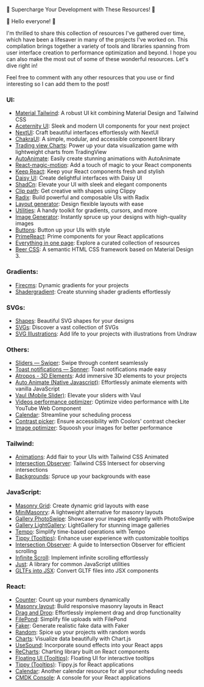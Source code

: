 🚀 Supercharge Your Development with These Resources! 🚀

👋 Hello everyone! 👋

I'm thrilled to share this collection of resources I've gathered over time, which have been a lifesaver in many of the projects I've worked on. This compilation brings together a variety of tools and libraries spanning from user interface creation to performance optimization and beyond. I hope you can also make the most out of some of these wonderful resources. Let's dive right in!

Feel free to comment with any other resources that you use or find interesting so I can add them to the post!

### [](#ui)UI:

*   [Material Tailwind](https://www.material-tailwind.com): A robust UI kit combining Material Design and Tailwind CSS
*   [Aceternity UI](https://ui.aceternity.com): Sleek and modern UI components for your next project
*   [NextUI](https://nextui.org): Craft beautiful interfaces effortlessly with NextUI
*   [ChakraUI](https://chakra-ui.com): A simple, modular, and accessible component library
*   [Trading view Charts](https://www.tradingview.com/lightweight-charts/): Power up your data visualization game with lightweight charts from TradingView
*   [AutoAnimate](https://auto-animate.formkit.com): Easily create stunning animations with AutoAnimate
*   [React-magic-motion](https://www.react-magic-motion.com): Add a touch of magic to your React components
*   [Keep React](https://react.keepdesign.io): Keep your React components fresh and stylish
*   [Daisy UI](https://daisyui.com): Create delightful interfaces with Daisy UI
*   [ShadCn](https://ui.shadcn.com): Elevate your UI with sleek and elegant components
*   [Clip path](https://bennettfeely.com/clippy/): Get creative with shapes using Clippy
*   [Radix](https://www.radix-ui.com/primitives): Build powerful and composable UIs with Radix
*   [Layout generator](https://layout.bradwoods.io): Design flexible layouts with ease
*   [Utilities](https://omatsuri.app): A handy toolkit for gradients, cursors, and more
*   [Image Generator](https://www.freepik.com/pikaso): Instantly spruce up your designs with high-quality images
*   [Buttons](https://buttons.ibelick.com): Button up your UIs with style
*   [PrimeReact](https://primereact.org): Prime components for your React applications
*   [Everything in one page](https://freesets.vercel.app): Explore a curated collection of resources
*   [Beer CSS](https://www.beercss.com): A semantic HTML CSS framework based on Material Design 3.

### [](#gradients)Gradients:

*   [Firecms](https://neat.firecms.co): Dynamic gradients for your projects
*   [Shadergradient](https://www.shadergradient.co): Create stunning shader gradients effortlessly

### [](#svgs)SVGs:

*   [Shapes](https://shapes.framer.website): Beautiful SVG shapes for your designs
*   [SVGs](https://svgl.vercel.app): Discover a vast collection of SVGs
*   [SVG Illustrations](https://undraw.co/illustrations): Add life to your projects with illustrations from Undraw

### [](#others)Others:

*   [Sliders — Swiper](https://swiperjs.com): Swipe through content seamlessly
*   [Toast notifications — Sonner](https://sonner.emilkowal.ski): Toast notifications made easy
*   [Atropos - 3D Elements](https://atroposjs.com): Add immersive 3D elements to your projects
*   [Auto Animate (Native Javascript)](https://auto-animate.formkit.com): Effortlessly animate elements with vanilla JavaScript
*   [Vaul (Mobile Slider)](https://vaul.emilkowal.ski): Elevate your sliders with Vaul
*   [Videos performance optimizer](https://lite.youtube.com): Optimize video performance with Lite YouTube Web Component
*   [Calendar](https://wicky.nillia.ms/cally): Streamline your scheduling process
*   [Contrast picker](https://coolors.co/contrast-checker/483c14-d2cfcb): Ensure accessibility with Coolors' contrast checker
*   [Image optimizer](https://squoosh.app): Squoosh your images for better performance

### [](#tailwind)Tailwind:

*   [Animations](https://www.tailwindcss-animated.com): Add flair to your UIs with Tailwind CSS Animated
*   [Intersection Observer](https://github.com/heidkaemper/tailwindcss-intersect): Tailwind CSS Intersect for observing intersections
*   [Backgrounds](https://bg.ibelick.com): Spruce up your backgrounds with ease

### [](#javascript)JavaScript:

*   [Masonry Grid](https://masonry.desandro.com): Create dynamic grid layouts with ease
*   [MiniMasonry](https://spope.github.io/MiniMasonry.js): A lightweight alternative for masonry layouts
*   [Gallery PhotoSwipe](https://photoswipe.com): Showcase your images elegantly with PhotoSwipe
*   [Gallery LightGallery](https://www.lightgalleryjs.com): LightGallery for stunning image galleries
*   [Tempo](https://tempo.formkit.com): Simplify time-based operations with Tempo
*   [Tippy (Tooltips)](https://atomiks.github.io/tippyjs): Enhance user experience with customizable tooltips
*   [Intersection Observer](https://www.youtube.com/watch?v=T24PsErQGPg): A guide to Intersection Observer for efficient scrolling
*   [Infinite Scroll](https://www.youtube.com/watch?v=FA1Y4pamIP8): Implement infinite scrolling effortlessly
*   [Just](https://github.com/angus-c/just): A library for common JavaScript utilities
*   [GLTFs into JSX](https://github.com/pmndrs/gltfjsx): Convert GLTF files into JSX components

### [](#react)React:

*   [Counter](https://use-count-up.vercel.app): Count up your numbers dynamically
*   [Masonry layout](https://blog.logrocket.com/create-responsive-masonry-layouts-react-app): Build responsive masonry layouts in React
*   [Drag and Drop](https://drag-and-drop.formkit.com): Effortlessly implement drag and drop functionality
*   [FilePond](https://pqina.nl/filepond): Simplify file uploads with FilePond
*   [Faker](https://fakerjs.dev): Generate realistic fake data with Faker
*   [Random](https://www.npmjs.com/package/random-words): Spice up your projects with random words
*   [Charts](https://www.chartjs.org/docs/latest): Visualize data beautifully with Chart.js
*   [UseSound](https://github.com/joshwcomeau/use-sound): Incorporate sound effects into your React apps
*   [ReCharts](https://recharts.org/en-US): Charting library built on React components
*   [Floating UI (Tooltips)](https://floating-ui.com): Floating UI for interactive tooltips
*   [Tippy (Tooltips)](https://github.com/atomiks/tippyjs-react): Tippy.js for React applications
*   [Calendar](https://wicky.nillia.ms/cally): Another calendar resource for all your scheduling needs
*   [CMDK Console](https://github.com/pacocoursey/cmdk): A console for your React applications
